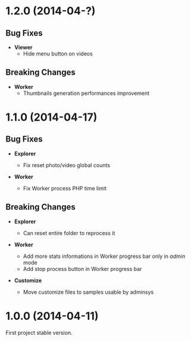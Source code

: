 <a name="1.2.0"></a>
# 1.2.0 (2014-04-?)


## Bug Fixes

- **Viewer**
  - Hide menu button on videos


## Breaking Changes

- **Worker**
  - Thumbnails generation performances improvement


<a name="1.1.0"></a>
# 1.1.0 (2014-04-17)


## Bug Fixes

- **Explorer**
  - Fix reset photo/video global counts

- **Worker**
  - Fix Worker process PHP time limit


## Breaking Changes

- **Explorer**
  - Can reset entire folder to reprocess it

- **Worker**
  - Add more stats informations in Worker progress bar only in _admin_ mode
  - Add stop process button in Worker progress bar

- **Customize**
  - Move customize files to samples usable by adminsys

<a name="1.0.0"></a>
# 1.0.0 (2014-04-11)

First project stable version.